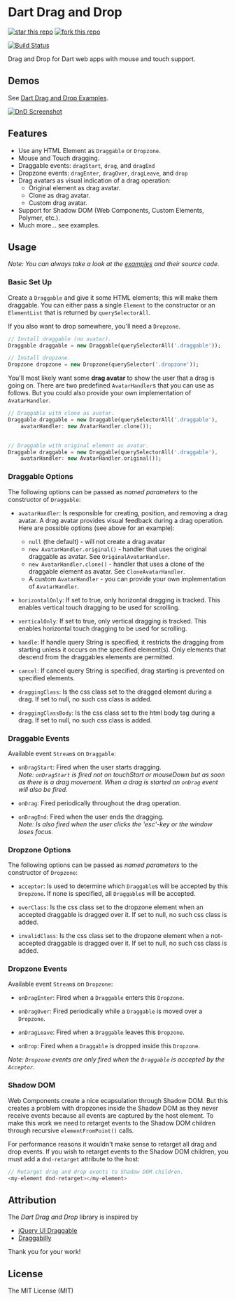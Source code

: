 # Dart Drag and Drop

[![star this repo](http://githubbadges.com/star.svg?user=marcojakob&repo=dart-dnd&style=flat&color=fff&background=007ec6)](https://github.com/marcojakob/dart-dnd)
[![fork this repo](http://githubbadges.com/fork.svg?user=marcojakob&repo=dart-dnd&style=flat&color=fff&background=007ec6)](https://github.com/marcojakob/dart-dnd/fork)

[![Build Status](https://drone.io/github.com/marcojakob/dart-dnd/status.png)](https://drone.io/github.com/marcojakob/dart-dnd/latest)

Drag and Drop for Dart web apps with mouse and touch support.


## Demos

See [Dart Drag and Drop Examples](http://code.makery.ch/library/dart-drag-and-drop/).

[![DnD Screenshot](https://raw.githubusercontent.com/marcojakob/dart-dnd/master/doc/dnd-screenshot.png)](http://code.makery.ch/library/dart-drag-and-drop/)

## Features

* Use any HTML Element as `Draggable` or `Dropzone`.
* Mouse and Touch dragging.
* Draggable events: `dragStart`, `drag`, and `dragEnd`
* Dropzone events: `dragEnter`, `dragOver`, `dragLeave`, and `drop`
* Drag avatars as visual indication of a drag operation:
  * Original element as drag avatar.
  * Clone as drag avatar.
  * Custom drag avatar.
* Support for Shadow DOM (Web Components, Custom Elements, Polymer, etc.).
* Much more... see examples.


## Usage

*Note: You can always take a look at the [examples](http://code.makery.ch/library/dart-drag-and-drop/) 
and their source code.*


### Basic Set Up

Create a `Draggable` and give it some HTML elements; this will make them 
draggable. You can either pass a single `Element` to the constructor or an 
`ElementList` that is returned by `querySelectorAll`.

If you also want to drop somewhere, you'll need a `Dropzone`. 

```dart
// Install draggable (no avatar).
Draggable draggable = new Draggable(querySelectorAll('.draggable'));

// Install dropzone.
Dropzone dropzone = new Dropzone(querySelector('.dropzone'));
```

You'll most likely want some **drag avatar** to show the user that a drag is 
going on. There are two predefined `AvatarHandler`s that you can use as follows. 
But you could also provide your own implementation of `AvatarHandler`.

```dart
// Draggable with clone as avatar.
Draggable draggable = new Draggable(querySelectorAll('.draggable'), 
    avatarHandler: new AvatarHandler.clone());
    

// Draggable with original element as avatar.
Draggable draggable = new Draggable(querySelectorAll('.draggable'), 
    avatarHandler: new AvatarHandler.original());
```


### Draggable Options

The following options can be passed as *named parameters* to the constructor of 
`Draggable`:

* `avatarHandler`: Is responsible for creating, position, and removing a drag 
  avatar. A drag avatar provides visual feedback during a drag operation. Here 
  are possible options (see above for an example):
  * `null` (the default) - will not create a drag avatar
  * `new AvatarHandler.original()` - handler that uses the original 
    draggable as avatar. See `OriginalAvatarHandler`.
  * `new AvatarHandler.clone()` - handler that uses a clone of the draggable 
    element as avatar. See `CloneAvatarHandler`.
  * A custom `AvatarHandler` - you can provide your own implementation of 
    `AvatarHandler`.

* `horizontalOnly`: If set to true, only horizontal dragging is tracked.
  This enables vertical touch dragging to be used for scrolling.

* `verticalOnly`: If set to true, only vertical dragging is tracked.
  This enables horizontal touch dragging to be used for scrolling.

* `handle`: If handle query String is specified, it restricts the dragging from 
  starting unless it occurs on the specified element(s). Only elements that 
  descend from the draggables elements are permitted. 

* `cancel`: If cancel query String is specified, drag starting is prevented on 
  specified elements.

* `draggingClass`: Is the css class set to the dragged element 
  during a drag. If set to null, no such css class is added.

* `draggingClassBody`: Is the css class set to the html body tag
  during a drag. If set to null, no such css class is added.


### Draggable Events

Available event `Stream`s on `Draggable`:

* `onDragStart`: Fired when the user starts dragging.   
  *Note: `onDragStart` is fired not on touchStart or mouseDown but as 
  soon as there is a drag movement. When a drag is started an `onDrag` event 
  will also be fired.*

* `onDrag`: Fired periodically throughout the drag operation.

* `onDragEnd`: Fired when the user ends the dragging.   
  *Note: Is also fired when the user clicks the 'esc'-key or the window loses focus.*


### Dropzone Options

The following options can be passed as *named parameters* to the constructor of 
`Dropzone`:

* `acceptor`: Is used to determine which `Draggable`s will be accepted by
  this `Dropzone`. If none is specified, all `Draggable`s will be accepted.
  
* `overClass`: Is the css class set to the dropzone element when an accepted 
  draggable is dragged over it. If set to null, no such css class is added.
  
* `invalidClass`: Is the css class set to the dropzone element when a not-accepted 
  draggable is dragged over it. If set to null, no such css class is added.


### Dropzone Events

Available event `Stream`s on `Dropzone`:

* `onDragEnter`: Fired when a `Draggable` enters this `Dropzone`.

* `onDragOver`: Fired periodically while a `Draggable` is moved over a `Dropzone`.

* `onDragLeave`: Fired when a `Draggable` leaves this `Dropzone`.

* `onDrop`: Fired when a `Draggable` is dropped inside this `Dropzone`.

*Note: `Dropzone` events are only fired when the `Draggable` is accepted by 
the `Acceptor`.*


### Shadow DOM

Web Components create a nice ecapsulation through Shadow DOM. But this creates
a problem with dropzones inside the Shadow DOM as they never receive events 
because all events are captured by the host element. To make this work we need
to retarget events to the Shadow DOM children through recursive 
`elementFromPoint()` calls.

For performance reasons it wouldn't make sense to retarget all drag and drop 
events. If you wish to retarget events to the Shadow DOM children, you must add
a `dnd-retarget` attribute to the host:
 
```dart
// Retarget drag and drop events to Shadow DOM children.
<my-element dnd-retarget></my-element>
```


## Attribution

The *Dart Drag and Drop* library is inspired by 

* [jQuery UI Draggable](http://jqueryui.com/draggable/)
* [Draggabilly](http://draggabilly.desandro.com/)

Thank you for your work!


## License
The MIT License (MIT)